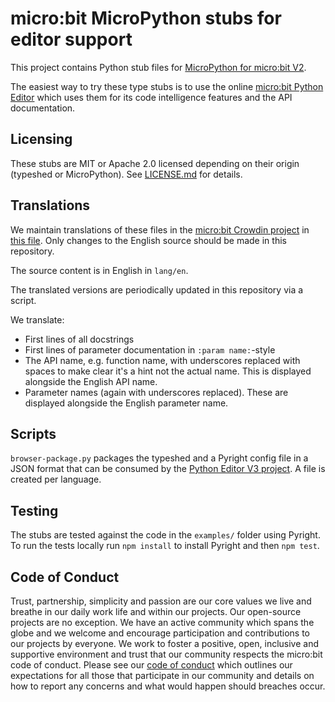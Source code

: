 # micro:bit MicroPython stubs for editor support

This project contains Python stub files for [MicroPython for micro:bit V2](https://github.com/microbit-foundation/micropython-microbit-v2).

The easiest way to try these type stubs is to use the online [micro:bit Python Editor](https://python.microbit.org) which uses them for its code intelligence features and the API documentation.

## Licensing

These stubs are MIT or Apache 2.0 licensed depending on their origin (typeshed or MicroPython).
See [LICENSE.md](./LICENSE.md) for details.

## Translations

We maintain translations of these files in the [micro:bit Crowdin project](https://crowdin.com/project/microbitorg) in [this file](https://crowdin.com/translate/microbitorg/6422). Only changes to the English source should be made in this repository.

The source content is in English in `lang/en`.

The translated versions are periodically updated in this repository via a script.

We translate:

- First lines of all docstrings
- First lines of parameter documentation in `:param name:`-style
- The API name, e.g. function name, with underscores replaced with spaces to make clear it's a hint not the actual name. This is displayed alongside the English API name.
- Parameter names (again with underscores replaced). These are displayed alongside the English parameter name.

## Scripts

`browser-package.py` packages the typeshed and a Pyright config file in a JSON format that can be consumed by the [Python Editor V3 project](https://github.com/microbit-foundation/python-editor-v3). A file is created per language.

## Testing

The stubs are tested against the code in the `examples/` folder using Pyright. To run the tests locally run `npm install` to install Pyright and then `npm test`.

## Code of Conduct

Trust, partnership, simplicity and passion are our core values we live and
breathe in our daily work life and within our projects. Our open-source
projects are no exception. We have an active community which spans the globe
and we welcome and encourage participation and contributions to our projects
by everyone. We work to foster a positive, open, inclusive and supportive
environment and trust that our community respects the micro:bit code of
conduct. Please see our [code of conduct](https://microbit.org/safeguarding/)
which outlines our expectations for all those that participate in our
community and details on how to report any concerns and what would happen
should breaches occur.
